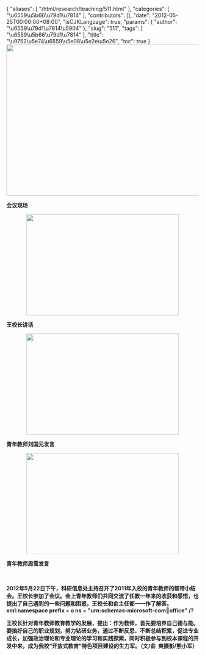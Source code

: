 {
    "aliases": [
        "/html/research/teaching/511.html"
    ],
    "categories": [
        "\u6559\u5b66\u79d1\u7814"
    ],
    "contributors": [],
    "date": "2012-05-25T00:00:00+08:00",
    "isCJKLanguage": true,
    "params": {
        "author": "\u6559\u79d1\u7814\u5904"
    },
    "slug": "511",
    "tags": [
        "\u6559\u5b66\u79d1\u7814"
    ],
    "title": "\u9752\u5e74\u6559\u5e08\u5e2e\u5e26",
    "toc": true
}
**<img
    src="https://cdn.tfls.online/mirror/full/c246df32e477b2e54804b533f6f8538a653c9252.jpg"
    style="display:block;margin-left:auto;margin-right:auto;"
    decoding="async"
    fetchpriority="auto"
    loading="lazy"
    height="397"
    width="600"
/>**

**会议现场**

**<img
    src="https://cdn.tfls.online/mirror/full/020ff88db17e9698ea50d571ddab9057a71396e5.jpg"
    style="display:block;margin-left:auto;margin-right:auto;"
    decoding="async"
    fetchpriority="auto"
    loading="lazy"
    height="265"
    width="400"
/>**

**王校长讲话**

**<img
    src="https://cdn.tfls.online/mirror/full/64cd8f295988d9663a77ee7e4d2fa29a2c6d3e49.jpg"
    style="display:block;margin-left:auto;margin-right:auto;"
    decoding="async"
    fetchpriority="auto"
    loading="lazy"
    height="265"
    width="400"
/>**

**青年教师刘国元发言**

**<img
    src="https://cdn.tfls.online/mirror/full/6fadf6857c3a595ef3b49a4063e2edba9570c870.jpg"
    style="display:block;margin-left:auto;margin-right:auto;"
    decoding="async"
    fetchpriority="auto"
    loading="lazy"
    height="265"
    width="400"
/>**

**青年教师周雪发言**

 

**2012年5月22日下午，科研信息处主持召开了2011年入校的青年教师的帮带小结会。王校长参加了会议。会上青年教师们共同交流了任教一年来的收获和感悟，也提出了自己遇到的一些问题和困惑，王校长和俞主任都一一作了解答。xml:namespace prefix = o ns = "urn:schemas-microsoft-com:office:office" /?**

**王校长针对青年教师教育教学的发展，提出：作为教师，首先要培养自己德与能。要搞好自己的职业规划，努力钻研业务，通过不断反思、不断总结积累，促进专业成长，加强政治理论和专业理论的学习和实践探索，同时积极参与到校本课程的开发中来，成为我校“开放式教育”特色项目建设的生力军。（文/俞  爽摄影/熊小军）**

